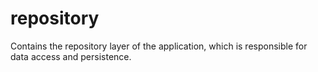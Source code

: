 # repository

Contains the repository layer of the application, which is responsible for data access and persistence.